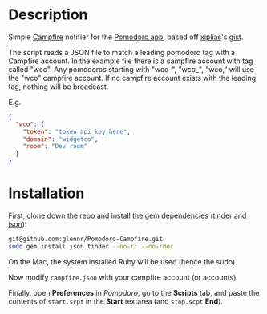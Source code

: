 # Description

Simple [Campfire][campfire_app] notifier for the [Pomodoro app][pomodoro_app],
based off [xiplias][xiplias]'s [gist][parent_gist].

The script reads a JSON file to match a leading pomodoro tag with a Campfire
account. In the example file there is a campfire account with tag called
"wco". Any pomodoros starting with "wco-", "wco\_", "wco," will use the "wco"
campfire account. If no campfire account exists with the leading tag, nothing
will be broadcast.

E.g.

```json
{
  "wco": {
    "token": "token_api_key_here",
    "domain": "widgetco",
    "room": "Dev room"
  }
}
```

# Installation

First, clone down the repo and install the gem dependencies ([tinder][tinder] and
[json][json]):

```sh
git@github.com:glennr/Pomodoro-Campfire.git
sudo gem install json tinder --no-ri --no-rdoc
```

On the Mac, the system installed Ruby will be used (hence the sudo).

Now modify `campfire.json` with your campfire account (or accounts). 

Finally, open **Preferences** in *Pomodoro*, go to the **Scripts** tab, and paste the
contents of `start.scpt` in the **Start** textarea (and `stop.scpt` **End**).

[campfire_app]: http://campfirenow.com/
[json]: http://rubygems.org/gems/json
[parent_gist]: https://gist.github.com/1280962
[pomodoro_app]: http://pomodoro.ugolandini.com/
[tinder]: http://rubygems.org/gems/tinder
[xiplias]: https://github.com/xiplias
